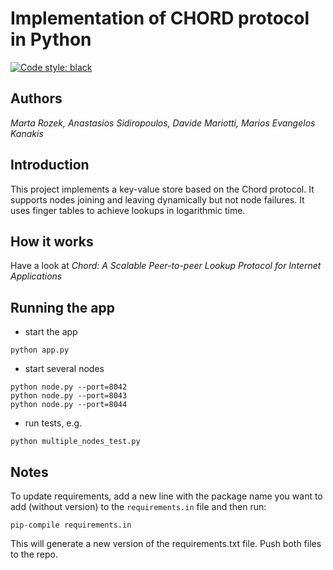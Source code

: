 
# Implementation of CHORD protocol in Python

[![Code style: black](https://img.shields.io/badge/code%20style-black-000000.svg)](https://github.com/ambv/black)
## Authors
_Marta Rozek, Anastasios Sidiropoulos, Davide Mariotti, Marios Evangelos Kanakis_
## Introduction
This project implements a key-value store based on the Chord protocol.
It supports nodes joining and leaving dynamically but not node failures.
It uses finger tables to achieve lookups in logarithmic time.
## How it works
Have a look at _Chord: A Scalable Peer-to-peer Lookup Protocol for Internet Applications_
## Running the app
* start the app
```
python app.py
```
* start several nodes
```
python node.py --port=8042
python node.py --port=8043
python node.py --port=8044
```
* run tests, e.g.
```
python multiple_nodes_test.py
```
## Notes
To update requirements, add a new line with the package name you want to add (without version) to the `requirements.in` file and then run:
```
pip-compile requirements.in
```
This will generate a new version of the requirements.txt file. Push both files to the repo.
